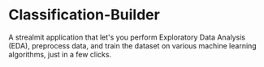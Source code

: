 # Classification-Builder

A strealmit application that let's you perform Exploratory Data Analysis (EDA), preprocess data, and train the dataset on various machine learning algorithms, just in a few clicks.   
